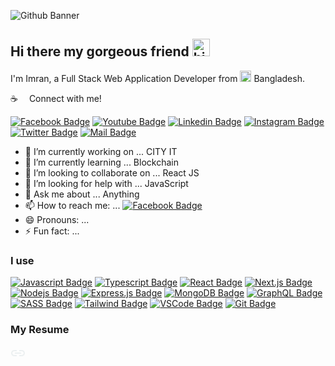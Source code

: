 ![Github Banner](https://media-exp1.licdn.com/dms/image/C5122AQG3H2D459gR7Q/feedshare-shrink_800/0/1575373782519?e=1644451200&v=beta&t=2gLCmM_gs0jxGXsERb_9wzio4ja4QCABn7rp9IAqj4g)

## Hi there my gorgeous friend <img src="https://github.com/learnwithsumit/learnwithsumit/blob/main/assets/hello.gif?raw=true" width="28px" alt="hi">

I'm Imran, a Full Stack Web Application Developer from <img src="https://github.com/learnwithsumit/learnwithsumit/raw/main/assets/bangladesh.png" width="18"/> Bangladesh.

:coffee: &emsp;Connect with me!

[![Facebook Badge](https://img.shields.io/badge/Facebook-1877F2?style=for-the-badge&logo=facebook&logoColor=white)](https://www.facebook.com/imranbappy.official) [![Youtube Badge](https://img.shields.io/badge/YouTube-FF0000?style=for-the-badge&logo=youtube&logoColor=white)](https://www.facebook.com/imranbappy.official) [![Linkedin Badge](https://img.shields.io/badge/LinkedIn-0077B5?style=for-the-badge&logo=linkedin&logoColor=white)](https://www.linkedin.com/in/imranbappy/) [![Instagram Badge](https://img.shields.io/badge/Instagram-E4405F?style=for-the-badge&logo=instagram&logoColor=white)](https://www.instagram.com/imranhossenbappy) [![Twitter Badge](https://img.shields.io/badge/Twitter-1DA1F2?style=for-the-badge&logo=twitter&logoColor=white)](https://twitter.com/imranbappy0) [![Mail Badge](https://img.shields.io/badge/Gmail-D14836?style=for-the-badge&logo=gmail&logoColor=white)](imranbappy.official@gmail.com)

- 🔭 I’m currently working on ... CITY IT
- 🌱 I’m currently learning ... Blockchain
- 👯 I’m looking to collaborate on ... React JS
- 🤔 I’m looking for help with ... JavaScript
- 💬 Ask me about ... Anything
- 📫 How to reach me: ... [![Facebook Badge](https://img.shields.io/badge/Facebook-1877F2?style=for-the-badge&logo=facebook&logoColor=white)](https://www.facebook.com/imranbappy.official)
- 😄 Pronouns: ...
- ⚡ Fun fact: ...

### I use

[![Javascript Badge](https://img.shields.io/badge/-Javascript-F0DB4F?style=for-the-badge&labelColor=black&logo=javascript&logoColor=F0DB4F)](#) [![Typescript Badge](https://img.shields.io/badge/-Typescript-007acc?style=for-the-badge&labelColor=black&logo=typescript&logoColor=007acc)](#) [![React Badge](https://img.shields.io/badge/-React-61DBFB?style=for-the-badge&labelColor=black&logo=react&logoColor=61DBFB)](#) [![Next.js Badge](https://img.shields.io/badge/next.js-000000?style=for-the-badge&logo=nextdotjs&logoColor=white)](#) [![Nodejs Badge](https://img.shields.io/badge/-Nodejs-3C873A?style=for-the-badge&labelColor=black&logo=node.js&logoColor=3C873A)](#) [![Express.js Badge](https://img.shields.io/badge/Express.js-000000?style=for-the-badge&logo=express&logoColor=white)](#) [![MongoDB Badge](https://img.shields.io/badge/MongoDB-4EA94B?style=for-the-badge&logo=mongodb&logoColor=white)](#) [![GraphQL Badge](https://img.shields.io/badge/-GraphQl-e535ab?style=for-the-badge&labelColor=black&logo=node.js&logoColor=e535ab)](#) [![SASS Badge](https://img.shields.io/badge/Sass-CC6699?style=for-the-badge&logo=sass&logoColor=white)](#) [![Tailwind Badge](https://img.shields.io/badge/Tailwind%20CSS-092749?style=for-the-badge&logo=tailwindcss&logoColor=06B6D4&labelColor=000000)](#) [![VSCode Badge](https://img.shields.io/badge/Visual_Studio-5C2D91?style=for-the-badge&logo=visual%20studio&logoColor=white)](#) [![Git Badge](https://img.shields.io/badge/Git-F05032?style=for-the-badge&logo=git&logoColor=white)](#)


### My Resume  <a style="color:#fff" href="https://icons8.com/icon/85835/link">
  <svg xmlns="http://www.w3.org/2000/svg" x="0px" y="0px"
width="24" height="24"
viewBox="0 0 172 172"
style=" fill:#000000;"><g fill="none" fill-rule="nonzero" stroke="none" stroke-width="1" stroke-linecap="butt" stroke-linejoin="miter" stroke-miterlimit="10" stroke-dasharray="" stroke-dashoffset="0" font-family="none" font-weight="none" font-size="none" text-anchor="none" style="mix-blend-mode: normal"><path d="M0,172v-172h172v172z" fill="none"></path><g fill="#ecf0f1"><path d="M43,50.16667c-19.78717,0 -35.83333,16.04617 -35.83333,35.83333c0,19.78717 16.04617,35.83333 35.83333,35.83333h28.66667v-14.33333h-28.66667c-11.87517,0 -21.5,-9.62483 -21.5,-21.5c0,-11.87517 9.62483,-21.5 21.5,-21.5h28.66667v-14.33333zM100.33333,50.16667v14.33333h28.66667c11.87517,0 21.5,9.62483 21.5,21.5c0,11.87517 -9.62483,21.5 -21.5,21.5h-28.66667v14.33333h28.66667c19.78717,0 35.83333,-16.04617 35.83333,-35.83333c0,-19.78717 -16.04617,-35.83333 -35.83333,-35.83333zM50.16667,78.83333v14.33333h71.66667v-14.33333z"></path></g></g></svg>
</a>

